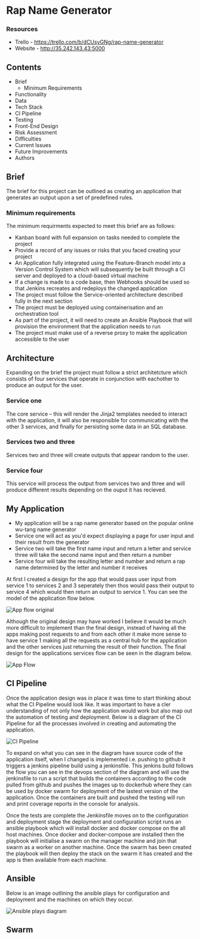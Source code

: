 # Rap Name Generator

### Resources

* Trello - https://trello.com/b/dCUsyGNg/rap-name-generator
* Website - http://35.242.143.43:5000

## Contents 

* Brief
  * Minimum Requirements
* Functionality
* Data
* Tech Stack
* CI Pipeline 
* Testing 
* Front-End Design
* Risk Assessment
* Difficulties
* Current Issues
* Future Improvements
* Authors

## Brief

The brief for this project can be outlined as creating an application that generates an output upon a set of predefined rules.

### Minimum requirements

The minimum requirments expected to meet this brief are as follows:

* Kanban board with full expansion on tasks needed to complete the project
* Provide a record of any issues or risks that you faced creating your project
* An Application fully integrated using the Feature-Branch model into a Version Control System which will subsequently be built through a CI server and deployed to a cloud-based virtual machine
* If a change is made to a code base, then Webhooks should be used so that Jenkins recreates and redeploys the changed application
* The project must follow the Service-oriented architecture described fully in the next section
* The project must be deployed using containerisation and an orchestration tool
* As part of the project, it will need to create an Ansible Playbook that will provision the environment that the application needs to run
* The project must make use of a reverse proxy to make the application accessible to the user

## Architecture

Expanding on the brief the project must follow a strict architetcture which consists of four services that operate in conjunction with eachother to produce an output for the user. 

### Service one 

The core service – this will render the Jinja2 templates needed to interact with the application, it will also be responsible for communicating with the other 3 services, and finally for persisting some data in an SQL database.

### Services two and three

Services two and three will create outputs that appear random to the user.

### Service four

This service will process the output from services two and three and will produce different results depending on the ouput it has recieved.

## My Application

* My application will be a rap name generator based on the popular online wu-tang name generator
* Service one will act as you'd expect displaying a page for user input and their result from the generator
* Service two will take the first name input and return a letter and service three will take the second name input and then return a number
* Service four will take the resulting letter and number and return a rap name determined by the letter and number it receives

At first I created a design for the app that would pass user input from service 1 to services 2 and 3 seperately then thos would pass their output to service 4 which would then return an output to service 1. You can see the model of the application flow below.

![App flow original](https://user-images.githubusercontent.com/56595709/86147421-496d3580-baf1-11ea-90a3-53ba11058101.jpg)

Although the original design may have worked I believe it would be much more difficult to implement than the final design, instead of having all the apps making post requests to and from each other it make more sense to have service 1 making all the requests as a central hub for the application and the other services just returning the result of their function. The final design for the applications services flow can be seen in the diagram below. 

![App Flow](https://user-images.githubusercontent.com/56595709/86761086-a0b55d80-c03d-11ea-831c-5a14d17fa2f3.jpg)

## CI Pipeline

Once the application design was in place it was time to start thinking about what the CI Pipeline would look like. It was important to have a cler understanding of not only how the application would work but also map out the automation of testing and deployment. Below is a diagram of the CI Pipeline for all the processes involved in creating and automating the application.

![CI Pipeline](https://user-images.githubusercontent.com/56595709/87245716-8d403300-c43f-11ea-911b-64dc6b37b76a.jpg)

To expand on what you can see in the diagram have source code of the application itself, when I changed is implemented i.e. pushing to github it triggers a jenkins pipeline build using a jenkinsfile. This jenkins build follows the flow you can see in the devops section of the diagram and will use the jenkinsfile to run a script that builds the containers according to the code pulled from github and pushes the images up to dockerhub where they can be used by docker swarm for deployment of the lastest version of the application. Once the containers are built and pushed the testing will run and print coverage reports in the console for analysis.

Once the tests are complete the Jenkinsfile moves on to the configuration and deployment stage the deployment and configuration script runs an ansible playbook which will install docker and docker compose on the all host machines. Once docker and docker-compose are installed then the playbook will initialise a swarm on the manager machine and join that swarm as a worker on another machine. Once the swarm has been created the playbook will then deploy the stack on the swarm it has created and the app is then available from each machine.

## Ansible 

Below is an image outlining the ansible plays for configuration and deployment and the machines on which they occur.

![Ansible plays diagram](https://user-images.githubusercontent.com/56595709/87246336-b616f700-c444-11ea-9476-58a69b98d9d4.jpg)

## Swarm 




